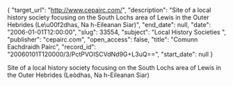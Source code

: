 {
  "target_url": "http://www.cepairc.com/", 
  "description": "Site of a local history society focusing on the South Lochs area of Lewis in the Outer Hebrides (Le\u00f2dhas, Na h-Eileanan Siar)", 
  "end_date": null, 
  "date": "2006-01-01T12:00:00", 
  "slug": 33554, 
  "subject": "Local History Societies ", 
  "publisher": "cepairc.com", 
  "open_access": false, 
  "title": "Comunn Eachdraidh Pairc", 
  "record_id": "20060101T120000/3/PctPVOISCVdNd9G+L3uQ==", 
  "start_date": null
}

Site of a local history society focusing on the South Lochs area of Lewis in the Outer Hebrides (Leòdhas, Na h-Eileanan Siar)